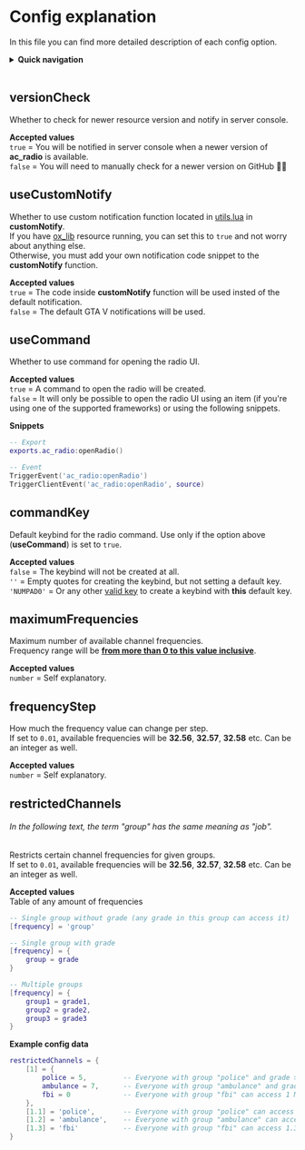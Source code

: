 # Config explanation
In this file you can find more detailed description of each config option.

<details>
<summary><b>Quick navigation</b></summary>

- [versionCheck](#versioncheck)
- [useCustomNotify](#usecustomnotify)
- [useCommand](#usecommand)
- [commandKey](#commandkey)
- [maximumFrequencies](#maximumfrequencies)
- [frequencyStep](#frequencystep)
- [restrictedChannels](#restrictedchannels)
</details>

<br>

## versionCheck
Whether to check for newer resource version and notify in server console.

**Accepted values**  
`true` = You will be notified in server console when a newer version of **ac_radio** is available.  
`false` = You will need to manually check for a newer version on GitHub 👎🏽



## useCustomNotify
Whether to use custom notification function located in [utils.lua](../resource/client/utils.lua) in **customNotify**.  
If you have [ox_lib](https://github.com/overextended/ox_lib) resource running, you can set this to `true` and not worry about anything else.  
Otherwise, you must add your own notification code snippet to the **customNotify** function.

**Accepted values**  
`true` = The code inside **customNotify** function will be used insted of the default notification.  
`false` = The default GTA V notifications will be used.



## useCommand
Whether to use command for opening the radio UI.

**Accepted values**  
`true` = A command to open the radio will be created.  
`false` = It will only be possible to open the radio UI using an item (if you're using one of the supported frameworks) or using the following snippets.

**Snippets**  
```lua
-- Export
exports.ac_radio:openRadio()

-- Event
TriggerEvent('ac_radio:openRadio')
TriggerClientEvent('ac_radio:openRadio', source)
```



## commandKey
Default keybind for the radio command. Use only if the option above (**useCommand**) is set to `true`.

**Accepted values**  
`false` = The keybind will not be created at all.  
`''` = Empty quotes for creating the keybind, but not setting a default key.   
`'NUMPAD0'` = Or any other [valid key](https://docs.fivem.net/docs/game-references/input-mapper-parameter-ids/keyboard) to create a keybind with **this** default key.



## maximumFrequencies
Maximum number of available channel frequencies.  
Frequency range will be <u>**from more than 0 to this value inclusive**</u>.

**Accepted values**  
`number` = Self explanatory.



## frequencyStep
How much the frequency value can change per step.  
If set to `0.01`, available frequencies will be **32.56**, **32.57**, **32.58** etc. Can be an integer as well.

**Accepted values**  
`number` = Self explanatory.



## restrictedChannels
###### In the following text, the term "group" has the same meaning as "job".
Restricts certain channel frequencies for given groups.  
If set to `0.01`, available frequencies will be **32.56**, **32.57**, **32.58** etc. Can be an integer as well.

**Accepted values**  
Table of any amount of frequencies
```lua
-- Single group without grade (any grade in this group can access it)
[frequency] = 'group'

-- Single group with grade
[frequency] = {
	group = grade
}

-- Multiple groups
[frequency] = {
	group1 = grade1,
	group2 = grade2,
	group3 = grade3
}
```

**Example config data**
```lua
restrictedChannels = {
	[1] = {
		police = 5,			-- Everyone with group "police" and grade >=5 can access 1 MHz
		ambulance = 7,		-- Everyone with group "ambulance" and grade >=7 can access 1 MHz
		fbi = 0				-- Everyone with group "fbi" can access 1 MHz
	},
	[1.1] = 'police',		-- Everyone with group "police" can access 1.1 MHz
	[1.2] = 'ambulance',	-- Everyone with group "ambulance" can access 1.2 MHz
	[1.3] = 'fbi'			-- Everyone with group "fbi" can access 1.3 MHz
}
```
